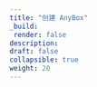 ```yaml
---
title: "创建 AnyBox"
_build:
 render: false 
description:
draft: false
collapsible: true
weight: 20
---
```

